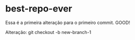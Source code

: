 # best-repo-ever

Essa é a primeira alteração para o primeiro commit. GOOD!

Alteração: git checkout -b new-branch-1